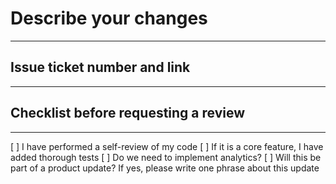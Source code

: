 # Describe your changes
--------
## Issue ticket number and link
---
## Checklist before requesting a review
-----
[ ] I have performed a self-review of my code
[ ] If it is a core feature, I have added thorough tests
[ ] Do we need to implement analytics?
[ ] Will this be part of a product update? If yes, please write one phrase about this update
